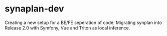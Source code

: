 # synaplan-dev
Creating a new setup for a BE/FE seperation of code. Migrating synplan into Release 2.0 with Symfony, Vue and Triton as local inference.
